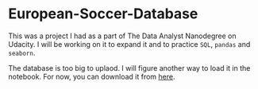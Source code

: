 # European-Soccer-Database

This was a project I had as a part of The Data Analyst Nanodegree on Udacity. I will be working on it to expand it and to practice `SQL`, `pandas` and `seaborn`.

The database is too big to uplaod. I will figure another way to load it in the notebook. For now, you can download it from [here](https://www.kaggle.com/hugomathien/soccer). 

